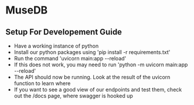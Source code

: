 # MuseDB
## Setup For Developement Guide
- Have a working instance of python
- Install our python packages using 'pip install -r requirements.txt'
- Run the command 'uvicorn main:app --reload'
- If this does not work, you may need to run 'python -m uvicorn main:app --reload'
- The API should now be running. Look at the result of the uvicorn function to learn where
- If you want to see a good view of our endpoints and test them, check out the /docs page, where swagger is hooked up